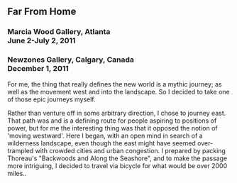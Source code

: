 ## Far From Home

### Marcia Wood Gallery, Atlanta<br>June 2-July 2, 2011

### Newzones Gallery, Calgary, Canada<br>December 1, 2011

For me, the thing that really defines the new world is a mythic journey; as well as the movement west and into the landscape. So I decided to take one of those epic journeys myself.

Rather than venture off in some arbitrary direction, I chose to journey east. That path was and is a defining route for people aspiring to positions of power, but for me the interesting thing was that it opposed the notion of 'moving westward'. Here I began, with an open mind in search of a wilderness landscape, even though the east might have seemed over-trampled with crowded cities and urban congestion. I prepared by packing Thoreau's "Backwoods and Along the Seashore", and to make the passage more intriguing, I decided to travel via bicycle for what would be over 2000 miles.. 
